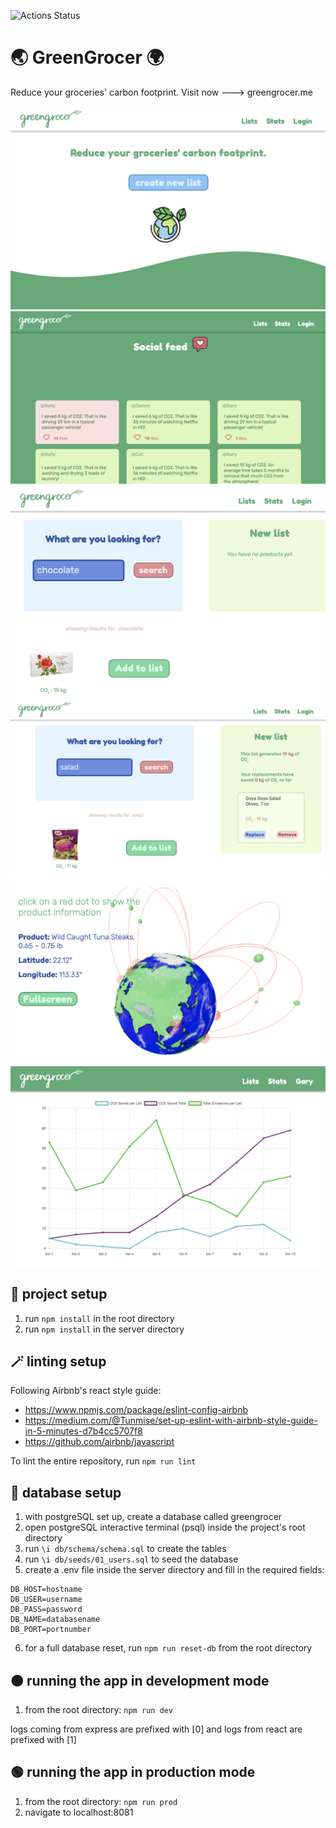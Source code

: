 ![Actions Status](https://github.com/geecrypt/greengrocer/actions/workflows/superlinter.yaml/badge.svg)

# 🌏 GreenGrocer 🌍
Reduce your groceries' carbon footprint.
Visit now ---> greengrocer.me

![Home page](./public/images/screenshots/GG-1.png)
![social feed](./public/images/screenshots/GG-2.png)
![search feature](./public/images/screenshots/GG-3.png)
![search feature](./public/images/screenshots/GG-4.png)
![globe feature](./public/images/screenshots/GG-5.png)
![graph feature](./public/images/screenshots/GG-6.png)


## 🔧 project setup 
1. run `npm install` in the root directory
2. run `npm install` in the server directory

## 🪄 linting setup
Following Airbnb's react style guide:
- https://www.npmjs.com/package/eslint-config-airbnb
- https://medium.com/@Tunmise/set-up-eslint-with-airbnb-style-guide-in-5-minutes-d7b4cc5707f8
- https://github.com/airbnb/javascript

To lint the entire repository, run `npm run lint`


## 💾 database setup
1. with postgreSQL set up, create a database called greengrocer
2. open postgreSQL interactive terminal (psql) inside the project's root directory
3. run `\i db/schema/schema.sql` to create the tables 
4. run `\i db/seeds/01_users.sql` to seed the database
5. create a .env file inside the server directory and fill in the required fields:
```
DB_HOST=hostname
DB_USER=username
DB_PASS=password
DB_NAME=databasename
DB_PORT=portnumber
```
6. for a full database reset, run `npm run reset-db` from the root directory

## 🟠 running the app in development mode
1. from the root directory: `npm run dev`

logs coming from express are prefixed with [0] and logs from react are prefixed with [1]


## 🟢 running the app in production mode
1. from the root directory: `npm run prod`
2. navigate to localhost:8081



